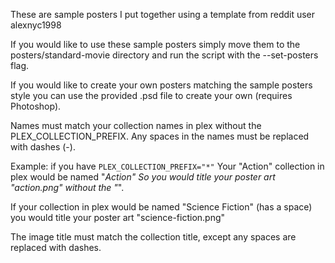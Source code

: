 These are sample posters I put together using a template from reddit user alexnyc1998

If you would like to use these sample posters simply move them to the posters/standard-movie directory and run the
script with the --set-posters flag.

If you would like to create your own posters matching the sample posters style you can use the provided .psd file to create your own (requires Photoshop).

Names must match your collection names in plex without the PLEX_COLLECTION_PREFIX. Any spaces in the names must be replaced with dashes (-).

Example: 
if you have `PLEX_COLLECTION_PREFIX="*"`
Your "Action" collection in plex would be named "*Action"
So you would title your poster art "action.png" without the "*".

If your collection in plex would be named "Science Fiction" (has a space)
you would title your poster art "science-fiction.png"

The image title must match the collection title, except any spaces are replaced with dashes.


